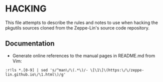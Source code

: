 HACKING
=======

This file attempts to describe the rules and notes to use when hacking
the pkgutils sources cloned from the Zeppe-Lin's source code
repository.


Documentation
-------------

* Generate online references to the manual pages in README.md from Vim:

```
:r!ls *.[0-9] | sed 's/^man\/\(.*\)/- \[\1\]\(https:\/\/zeppe-lin.github.io\/\1.html\)/g' 
```
